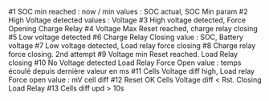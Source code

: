 #1 SOC min reached : now / min 
    values : SOC actual, SOC Min param
#2 High Voltage detected
    values : Voltage
#3 High voltage detected, Force Opening Charge Relay 
#4  Voltage Max Reset reached, charge relay closing
#5 Low voltage detected
#6 Charge Relay Closing
    value : SOC, Battery voltage
#7 Low voltage detected, Load relay force closing
#8 Charge relay force closing. 2nd attempt
#9 Voltage min Reset reached. Load Relay closing
#10 No Voltage detected Load Relay Force Open
    value : temps écoulé depuis dernière valeur en ms
#11 Cells Voltage diff high, Load relay Force open
    value : mV cell diff 
#12 Reset OK Cells Voltage diff < Rst. Closing Load Relay
#13 Cells diff upd > 10s
